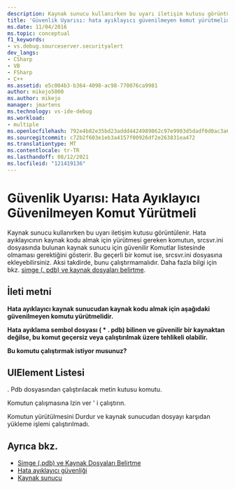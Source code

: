 ```yaml
---
description: Kaynak sunucu kullanırken bu uyarı iletişim kutusu görüntülenir.
title: 'Güvenlik Uyarısı: hata ayıklayıcı güvenilmeyen komut yürütmelidir | Microsoft Docs'
ms.date: 11/04/2016
ms.topic: conceptual
f1_keywords:
- vs.debug.sourceserver.securityalert
dev_langs:
- CSharp
- VB
- FSharp
- C++
ms.assetid: e5c004b3-b364-4098-ac98-770076ca9981
author: mikejo5000
ms.author: mikejo
manager: jmartens
ms.technology: vs-ide-debug
ms.workload:
- multiple
ms.openlocfilehash: 792e4b82e35bd23addd4424989862c97e9903d5dadf0d0ac3a60d52e8bd800a4
ms.sourcegitcommit: c72b2f603e1eb3a4157f00926df2e263831ea472
ms.translationtype: MT
ms.contentlocale: tr-TR
ms.lasthandoff: 08/12/2021
ms.locfileid: "121419136"
---
```

# <a name="security-warning-debugger-must-execute-untrusted-command"></a>Güvenlik Uyarısı: Hata Ayıklayıcı Güvenilmeyen Komut Yürütmeli
Kaynak sunucu kullanırken bu uyarı iletişim kutusu görüntülenir. Hata ayıklayıcının kaynak kodu almak için yürütmesi gereken komutun, srcsvr.ini dosyasında bulunan kaynak sunucu için güvenilir Komutlar listesinde olmaması gerektiğini gösterir. Bu geçerli bir komut ise, srcsvr.ini dosyasına ekleyebilirsiniz. Aksi takdirde, bunu çalıştırmamalıdır. Daha fazla bilgi için bkz. [simge (. pdb) ve kaynak dosyaları belirtme](../debugger/specify-symbol-dot-pdb-and-source-files-in-the-visual-studio-debugger.md).

## <a name="message-text"></a>İleti metni
 **Hata ayıklayıcı kaynak sunucudan kaynak kodu almak için aşağıdaki güvenilmeyen komutu yürütmelidir.**

 **Hata ayıklama sembol dosyası ( \* . pdb) bilinen ve güvenilir bir kaynaktan değilse, bu komut geçersiz veya çalıştırılmak üzere tehlikeli olabilir.**

 **Bu komutu çalıştırmak istiyor musunuz?**

## <a name="uielement-list"></a>UIElement Listesi
 . Pdb dosyasından çalıştırılacak metin kutusu komutu.

 Komutun çalışmasına Izin ver ' i çalıştırın.

 Komutun yürütülmesini Durdur ve kaynak sunucudan dosyayı karşıdan yükleme işlemi çalıştırılmadı.

## <a name="see-also"></a>Ayrıca bkz.
- [Simge (.pdb) ve Kaynak Dosyaları Belirtme](../debugger/specify-symbol-dot-pdb-and-source-files-in-the-visual-studio-debugger.md)
- [Hata ayıklayıcı güvenliği](../debugger/debugger-security.md)
- [Kaynak sunucu](/windows/desktop/Debug/source-server-and-source-indexing)
